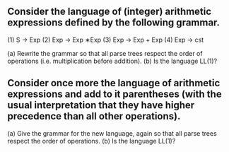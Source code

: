 ## Consider the language of (integer) arithmetic expressions defined by the following grammar.
(1) S → Exp
(2) Exp → Exp ∗Exp
(3) Exp → Exp + Exp
(4) Exp → cst

(a) Rewrite the grammar so that all parse trees respect the order of operations (i.e.
multiplication before addition).
(b) Is the language LL(1)?

## Consider once more the language of arithmetic expressions and add to it parentheses (with the usual interpretation that they have higher precedence than all other operations).
(a) Give the grammar for the new language, again so that all parse trees respect the
order of operations.
(b) Is the language LL(1)?

